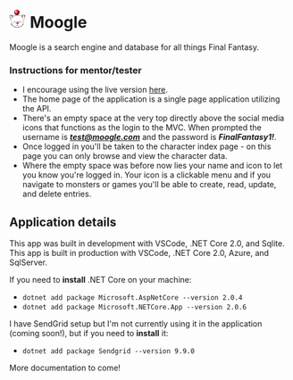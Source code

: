 # <img src="wwwroot/images/ff-moogle.png" width="30"> Moogle

Moogle is a search engine and database for all things Final Fantasy.

### **Instructions** for mentor/tester

* I encourage using the live version [here](https://moogleapi.azurewebsites.net).
* The home page of the application is a single page application utilizing the API.
* There's an empty space at the very top directly above the social media icons that functions as the login to the MVC. When prompted the username is _**test@moogle.com**_ and the password is _**FinalFantasy1!**_.
* Once logged in you'll be taken to the character index page - on this page you can only browse and view the character data.
* Where the empty space was before now lies your name and icon to let you know you're logged in. Your icon is a clickable menu and if you navigate to monsters or games you'll be able to create, read, update, and delete entries.

## Application details

This app was built in development with VSCode, .NET Core 2.0, and Sqlite.<br>
This app is built in production with VSCode, .NET Core 2.0, Azure, and SqlServer.

If you need to **install** .NET Core on your machine:<br>
* `dotnet add package Microsoft.AspNetCore --version 2.0.4`
* `dotnet add package Microsoft.NETCore.App --version 2.0.6`

I have SendGrid setup but I'm not currently using it in the application (coming soon!), but if you need to **install** it:<br>
* `dotnet add package Sendgrid --version 9.9.0`

More documentation to come!


